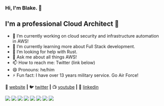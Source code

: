 ### Hi, I'm Blake. 👋

## I'm a professional Cloud Architect 🚀

- 🔭 I’m currently working on cloud security and infrastructure automation in AWS!
- 🌱 I’m currently learning more about Full Stack development.
- 🤔 I’m looking for help with Rust.
- 💬 Ask me about all things AWS!
- 📫 How to reach me: Twitter (link below)
- 😄 Pronouns: he/him
- ⚡ Fun fact: I have over 13 years military service. Go Air Force!

🏡 [website][website] **|** 
🐦 [twitter][twitter] **|** 
📺 [youtube][youtube] **|** 
👔 [linkedin][linkedin]

[<img src="https://images.youracclaim.com/size/100x100/images/8e968853-15af-4bbc-9d03-cf518971909c/AWS-SolArchitect-Professional-2020.png">](https://www.youracclaim.com/badges/d6bd0271-211d-4115-b2d1-b648f3e946f1/public_url) 
[<img src="https://images.youracclaim.com/size/100x100/images/7fbb805d-ea82-4276-a227-e63121a2844b/AWS-DevOpsEngineer-Professional-2020.png">](https://www.youracclaim.com/badges/022112c6-5fc7-4694-8db0-6f0ec0844a23/public_url) 
[<img src="https://images.youracclaim.com/size/100x100/images/d16e8d20-a603-4ce7-94f0-9dc85e7429ba/AWS-AdvNetworking-Specialty-2020.png">](https://www.youracclaim.com/badges/4d05fa7e-08b5-4bda-bd2c-a58bb9a0bb58/public_url) 
[<img src="https://images.youracclaim.com/size/100x100/images/ee741c0c-3d57-48e0-82e0-699a2170aa50/AWS-Security-Specialty-2020.png">](https://www.youracclaim.com/badges/f7e47930-b686-4e8a-a7a7-8e93f6152bb1/public_url) 
[<img src="https://images.youracclaim.com/size/100x100/images/4bc21d8b-4afe-4fbd-9a90-a9de8bf7b240/AWS-SolArchitect-Associate-2020.png">](https://www.youracclaim.com/badges/abe940d5-9d2b-4137-a1ec-1844956707e9/public_url) 
[<img src="https://images.youracclaim.com/size/100x100/images/598f6ac6-2dbd-4394-8ae4-943b2f4c43ea/AWS-Developer-Associate-2020.png">](https://www.youracclaim.com/badges/81cd4230-86a3-410c-b6f3-24a4ec9ef3e8/public_url) 
[<img src="https://images.youracclaim.com/size/100x100/images/bf588058-87cc-4cbd-94b0-ef0385fb4371/AWS-SysOpAdmin-Associate-2020.png">](https://www.youracclaim.com/badges/4113380d-d759-4009-80a3-19a308b63d21/public_url) 
[<img src="https://images.youracclaim.com/size/100x100/images/5b075140-d286-4c8a-9be9-2b87f9e10839/Terraform-Associate-Badge.png">](https://www.youracclaim.com/badges/06ee96b1-8b69-4c64-9016-809e37558565/public_url)


[website]: https://blakegreen.dev
[twitter]: https://twitter.com/TSgt_Green
[youtube]: https://www.youtube.com/channel/UCMe8VAatUrLtJVRRM5300ug
[linkedin]: https://www.linkedin.com/in/blakegreen2/

